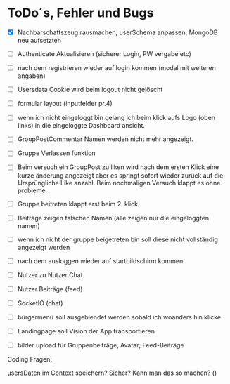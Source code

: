 


# ToDo´s, Fehler und Bugs

- [x] Nachbarschaftszeug rausmachen, userSchema anpassen, MongoDB neu aufsetzten
- [ ] Authenticate Aktualisieren (sicherer Login, PW vergabe etc)
- [ ] nach dem registrieren wieder auf login kommen (modal mit weiteren angaben)
- [ ] Usersdata Cookie wird beim logout nicht gelöscht
- [ ] formular layout (inputfelder pr.4)
- [ ] wenn ich nicht eingeloggt bin gelang ich beim klick aufs Logo (oben links) in die eingeloggte Dashboard ansicht.
- [ ] GroupPostCommentar Namen werden nicht mehr angezeigt.
- [ ] Gruppe Verlassen funktion
- [ ] Beim versuch ein GroupPost zu liken wird nach dem ersten Klick eine kurze änderung angezeigt aber es springt sofort wieder zurück auf die Ursprüngliche Like anzahl.
Beim nochmaligen Versuch klappt es ohne probleme.
- [ ] Gruppe beitreten klappt erst beim 2. klick.
- [ ] Beiträge zeigen falschen Namen (alle zeigen nur die eingeloggten namen)
- [ ] wenn ich nicht der gruppe beigetreten bin soll diese nicht vollständig angezeigt werden
- [ ] nach dem ausloggen wieder auf startbildschirm kommen
- [ ] Nutzer zu Nutzer Chat
- [ ] Nutzer Beiträge (feed)
- [ ] SocketIO (chat)
- [ ] bürgermenü soll ausgeblendet werden sobald ich woanders hin klicke
- [ ] Landingpage soll Vision der App transportieren
- [ ] bilder upload für Gruppenbeiträge, Avatar; Feed-Beiträge


Coding Fragen:

usersDaten im Context speichern? Sicher? Kann man das so machen?
()